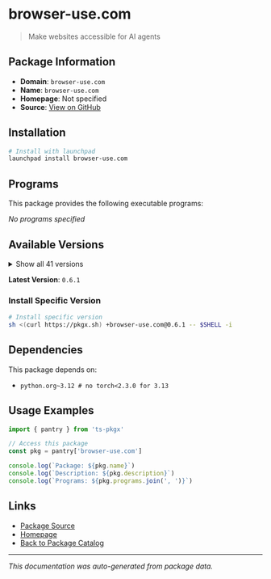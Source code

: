 # browser-use.com

> Make websites accessible for AI agents

## Package Information

- **Domain**: `browser-use.com`
- **Name**: `browser-use.com`
- **Homepage**: Not specified
- **Source**: [View on GitHub](https://github.com/pkgxdev/pantry/tree/main/projects/browser-use.com/package.yml)

## Installation

```bash
# Install with launchpad
launchpad install browser-use.com
```

## Programs

This package provides the following executable programs:

*No programs specified*

## Available Versions

<details>
<summary>Show all 41 versions</summary>

- `0.6.1`, `0.6.0`, `0.5.11`, `0.5.10`, `0.5.9`
- `0.5.8`, `0.5.7`, `0.5.6`, `0.5.5`, `0.5.4`
- `0.5.3`, `0.5.2`, `0.5.1`, `0.5.0`, `0.4.5`
- `0.4.4`, `0.4.3`, `0.4.2`, `0.3.3`, `0.3.2`
- `0.3.1`, `0.3.0`, `0.2.7`, `0.2.6`, `0.2.5`
- `0.2.4`, `0.2.3`, `0.2.2`, `0.2.1`, `0.1.48`
- `0.1.47`, `0.1.46`, `0.1.45`, `0.1.44`, `0.1.43`
- `0.1.42`, `0.1.41`, `0.1.40`, `0.1.39`, `0.1.38`
- `0.1.37`

</details>

**Latest Version**: `0.6.1`

### Install Specific Version

```bash
# Install specific version
sh <(curl https://pkgx.sh) +browser-use.com@0.6.1 -- $SHELL -i
```

## Dependencies

This package depends on:

- `python.org~3.12 # no torch<2.3.0 for 3.13`

## Usage Examples

```typescript
import { pantry } from 'ts-pkgx'

// Access this package
const pkg = pantry['browser-use.com']

console.log(`Package: ${pkg.name}`)
console.log(`Description: ${pkg.description}`)
console.log(`Programs: ${pkg.programs.join(', ')}`)
```

## Links

- [Package Source](https://github.com/pkgxdev/pantry/tree/main/projects/browser-use.com/package.yml)
- [Homepage](#)
- [Back to Package Catalog](../../package-catalog.md)

---

*This documentation was auto-generated from package data.*
